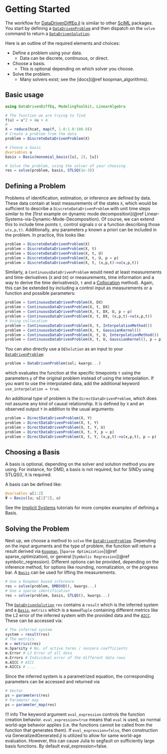 # Getting Started

The workflow for [DataDrivenDiffEq.jl](https://github.com/SciML/DataDrivenDiffEq.jl) is similar to other [SciML](https://sciml.ai/) packages. You start by defining a [`DataDrivenProblem`](@ref) and then dispatch on the `solve` command to return a [`DataDrivenSolution`](@ref).

Here is an outline of the required elements and choices:
+ Define a problem using your data.
    + Data can be discrete, continuous, or direct.
+ Choose a basis.
    + This is optional depending on which solver you choose.
+ Solve the problem.
    + Many solvers exist; see the [docs](@ref koopman_algorithms).

## Basic usage

```julia
using DataDrivenDiffEq, ModelingToolkit, LinearAlgebra

# The function we are trying to find
f(u) = u^2 + 4u + 4
# 
X = reduce(hcat, map(f, 1.0:1.0:100.0))
# Create a problem from the data
problem = DiscreteDataDrivenProblem(X)

# Choose a basis
@variables u
basis = Basis(monomial_basis([u], 2), [u])

# Solve the problem, using the solver of your choosing
res = solve(problem, basis, STLSQ(1e-3))
```

## Defining a Problem

Problems of identification, estimation, or inference are defined by data. These data contain at least measurements of the states `X`, which would be sufficient to describe a `DiscreteDataDrivenProblem` with unit time steps similar to the [first example on dynamic mode decomposition](@ref Linear-Systems-via-Dynamic-Mode-Decomposition). Of course, we can extend this to include time points `t`, control signals `U` or a function describing those `u(x,p,t)`. Additionally, any parameters `p` known a priori can be included in the problem. In practice, this looks like:

```julia
problem = DiscreteDataDrivenProblem(X)
problem = DiscreteDataDrivenProblem(X, t)
problem = DiscreteDataDrivenProblem(X, t, U)
problem = DiscreteDataDrivenProblem(X, t, U, p = p)
problem = DiscreteDataDrivenProblem(X, t, (x,p,t)->u(x,p,t))
```

Similarly, a `ContinuousDataDrivenProblem` would need at least measurements and time-derivatives (`X` and `DX`) or measurements, time information and a way to derive the time derivatives(`X`, `t` and a [Collocation](@ref) method). Again, this can be extended by including a control input as measurements or a function and possible parameters:

```julia
problem = ContinuousDataDrivenProblem(X, DX)
problem = ContinuousDataDrivenProblem(X, t, DX)
problem = ContinuousDataDrivenProblem(X, t, DX, U, p = p)
problem = ContinuousDataDrivenProblem(X, t, DX, (x,p,t)->u(x,p,t))
# Using collocation
problem = ContinuousDataDrivenProblem(X, t, InterpolationMethod())
problem = ContinuousDataDrivenProblem(X, t, GaussianKernel())
problem = ContinuousDataDrivenProblem(X, t, U, InterpolationMethod())
problem = ContinuousDataDrivenProblem(X, t, U, GaussianKernel(), p = p)
```

You can also directly use a `DESolution` as an input to your [`DataDrivenProblem`](@ref):

```julia
problem = DataDrivenProblem(sol; kwargs...)
```

which evaluates the function at the specific timepoints `t` using the parameters `p` of the original problem instead of
using the interpolation. If you want to use the interpolated data, add the additional keyword `use_interpolation = true`.

An additional type of problem is the `DirectDataDrivenProblem`, which does not assume any kind of causal relationship. It is defined by `X` and an observed output `Y` in addition to the usual arguments:

```julia
problem = DirectDataDrivenProblem(X, Y)
problem = DirectDataDrivenProblem(X, t, Y)
problem = DirectDataDrivenProblem(X, t, Y, U)
problem = DirectDataDrivenProblem(X, t, Y, p = p)
problem = DirectDataDrivenProblem(X, t, Y, (x,p,t)->u(x,p,t), p = p)
```

## Choosing a Basis

A basis is optional, depending on the solver and solution method you are using. For instance, for DMD, a basis is not required, but for SINDy using STLQS(), it is required.

A basis can be defined like:
```julia
@variables u[1:2]
Ψ = Basis([u; u[1]^2], u)
```

See the [Implicit Systems](@ref) tutorials for more complex examples of defining a Basis.

## Solving the Problem

Next up, we choose a method to `solve` the [`DataDrivenProblem`](@ref). Depending on the input arguments and the type of problem, the function will return a result derived via [`Koopman`](@ref), [`Sparse Optimization`](@ref sparse_optimization), or general [`Symbolic Regression`](@ref symbolic_regression). Different options can be provided, depending on the inference method, for options like rounding, normalization, or the progress bar. A [`Basis`](@ref) can be used for lifting the measurements.

```julia
# Use a Koopman based inference
res = solve(problem, DMDSVD(), kwargs...)
# Use a sparse identification
res = solve(problem, basis, STLQS(), kwargs...)
```

The [`DataDrivenSolution`](@ref) `res` contains a `result` which is the inferred system and a [`Basis`](@ref), `metrics` which is a `NamedTuple` containing different metrics like the L2 error of the inferred system with the provided data and the [`AICC`](@ref). These can be accessed via:

```julia
# The inferred system
system = result(res)
# The metrics
m = metrics(res)
m.Sparsity # No. of active terms / nonzero coefficients
m.Error # L2 Error of all data
m.Errors # Individual error of the different data rows
m.AICC # AICC
m.AICCs # ....
```

Since the inferred system is a parametrized equation, the corresponding parameters can be accessed and returned via

```julia
# Vector
ps = parameters(res)
# Parameter map
ps = parameter_map(res)
```

!!! info
    The keyword argument `eval_expression` controls the function creation
    behavior. `eval_expression=true` means that `eval` is used, so normal
    world-age behavior applies (i.e. the functions cannot be called from
    the function that generates them). If `eval_expression=false`,
    then construction via GeneralizedGenerated.jl is utilized to allow for
    same world-age evaluation. However, this can cause Julia to segfault
    on sufficiently large basis functions. By default eval_expression=false.
